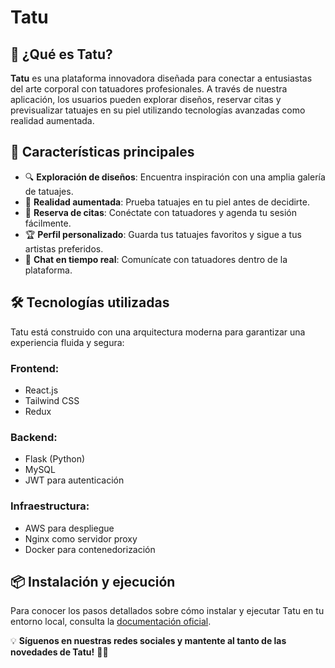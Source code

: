 # Tatu

## 🎨 ¿Qué es Tatu?
**Tatu** es una plataforma innovadora diseñada para conectar a entusiastas del arte corporal con tatuadores profesionales. A través de nuestra aplicación, los usuarios pueden explorar diseños, reservar citas y previsualizar tatuajes en su piel utilizando tecnologías avanzadas como realidad aumentada.

## 🚀 Características principales
- 🔍 **Exploración de diseños**: Encuentra inspiración con una amplia galería de tatuajes.
- 🎨 **Realidad aumentada**: Prueba tatuajes en tu piel antes de decidirte.
- 📅 **Reserva de citas**: Conéctate con tatuadores y agenda tu sesión fácilmente.
- 🏆 **Perfil personalizado**: Guarda tus tatuajes favoritos y sigue a tus artistas preferidos.
- 💬 **Chat en tiempo real**: Comunícate con tatuadores dentro de la plataforma.

## 🛠️ Tecnologías utilizadas
Tatu está construido con una arquitectura moderna para garantizar una experiencia fluida y segura:

### **Frontend:**
- React.js
- Tailwind CSS
- Redux

### **Backend:**
- Flask (Python)
- MySQL
- JWT para autenticación

### **Infraestructura:**
- AWS para despliegue
- Nginx como servidor proxy
- Docker para contenedorización

## 📦 Instalación y ejecución
Para conocer los pasos detallados sobre cómo instalar y ejecutar Tatu en tu entorno local, consulta la [documentación oficial](./DOCUMENTACION.md).


💡 **Síguenos en nuestras redes sociales y mantente al tanto de las novedades de Tatu!** 🎨🔥

